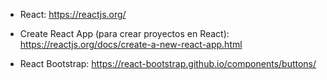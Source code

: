 - React: https://reactjs.org/

- Create React App (para crear proyectos en React): https://reactjs.org/docs/create-a-new-react-app.html

- React Bootstrap: https://react-bootstrap.github.io/components/buttons/
